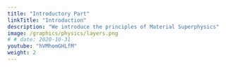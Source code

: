 ```yaml
---
title: "Introductory Part"
linkTitle: "Introduction"
description: "We introduce the principles of Material Superphysics"
image: /graphics/physics/layers.png
# # date: 2020-10-31
youtube: "hVMhomGHLfM"
weight: 2
---
```

